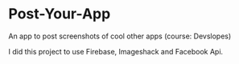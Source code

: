 # Post-Your-App

An app to post screenshots of cool other apps (course: Devslopes)

I did this project to use Firebase, Imageshack and Facebook Api. 
